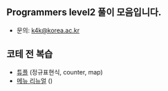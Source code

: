 ## Programmers level2 풀이 모음입니다.

- 문의: k4k@korea.ac.kr

## 코테 전 복습

- [튜플](https://github.com/TAVEResearch/TAVE_algorithm_study/blob/main/%EB%B0%95%EC%A0%9C%EC%9C%A4/programmers/level2/020322_tuple.py) (정규표현식, counter, map)
- [메뉴 리뉴얼]() ()
